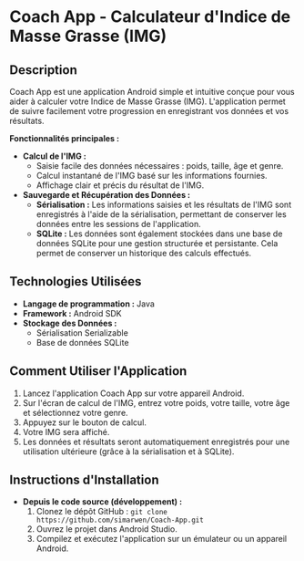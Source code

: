 # Coach App - Calculateur d'Indice de Masse Grasse (IMG)

## Description

Coach App est une application Android simple et intuitive conçue pour vous aider à calculer votre Indice de Masse Grasse (IMG). 
L'application permet de suivre facilement votre progression en enregistrant vos données et vos résultats.

**Fonctionnalités principales :**

*   **Calcul de l'IMG :**
    *   Saisie facile des données nécessaires : poids, taille, âge et genre.
    *   Calcul instantané de l'IMG basé sur les informations fournies.
    *   Affichage clair et précis du résultat de l'IMG.
*   **Sauvegarde et Récupération des Données :**
    *   **Sérialisation :** Les informations saisies et les résultats de l'IMG sont enregistrés à l'aide de la sérialisation, permettant de conserver les données entre les sessions de l'application.
    *   **SQLite :** Les données sont également stockées dans une base de données SQLite pour une gestion structurée et persistante. Cela permet de conserver un historique des calculs effectués.



## Technologies Utilisées

*   **Langage de programmation :** Java 
*   **Framework :** Android SDK
*   **Stockage des Données :**
    *   Sérialisation  Serializable
    *   Base de données SQLite

## Comment Utiliser l'Application

1.  Lancez l'application Coach App sur votre appareil Android.
2.  Sur l'écran de calcul de l'IMG, entrez votre poids, votre taille, votre âge et sélectionnez votre genre.
3.  Appuyez sur le bouton de calcul.
4.  Votre IMG sera affiché.
5.  Les données et résultats seront automatiquement enregistrés pour une utilisation ultérieure (grâce à la sérialisation et à SQLite).

## Instructions d'Installation

*   **Depuis le code source (développement) :**
    1.  Clonez le dépôt GitHub : `git clone https://github.com/simarwen/Coach-App.git`
    2.  Ouvrez le projet dans Android Studio.
    3.  Compilez et exécutez l'application sur un émulateur ou un appareil Android.



